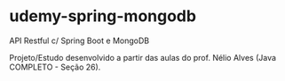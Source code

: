 # udemy-spring-mongodb
API Restful c/ Spring Boot e MongoDB

Projeto/Estudo desenvolvido a partir das aulas do prof. Nélio Alves (Java COMPLETO - Seção 26).

